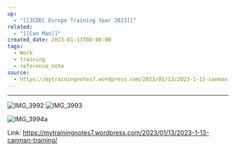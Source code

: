 ```yaml
---
up:
  - "[[JCDEC Europe Training Year 2023]]"
related:
  - "[[Can Man]]"
created_date: 2023-01-13T08:00:00
tags:
  - Work
  - training
  - reference_note
source:
  - https://mytrainingnotes7.wordpress.com/2023/01/13/2023-1-13-canman-training/
---
```

---
![IMG_3992](https://i.imgur.com/Mr8viwj.jpg)
![IMG_3993](https://i.imgur.com/qr0e6hM.jpg)

![IMG_3994a](https://i.imgur.com/yFMbXNu.jpg)

Link: https://mytrainingnotes7.wordpress.com/2023/01/13/2023-1-13-canman-training/

